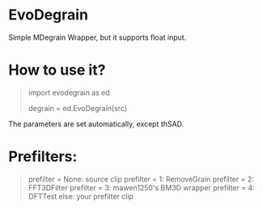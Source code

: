 # EvoDegrain
Simple MDegrain Wrapper, but it supports float input.

# How to use it?
> import evodegrain as ed
>
> degrain = ed.EvoDegrain(src)

The parameters are set automatically, except thSAD.

# Prefilters:
> prefilter = None: source clip
> prefilter = 1: RemoveGrain
> prefilter = 2: FFT3DFilter
> prefilter = 3: mawen1250's BM3D wrapper
> prefilter = 4: DFTTest
> else: your prefilter clip
